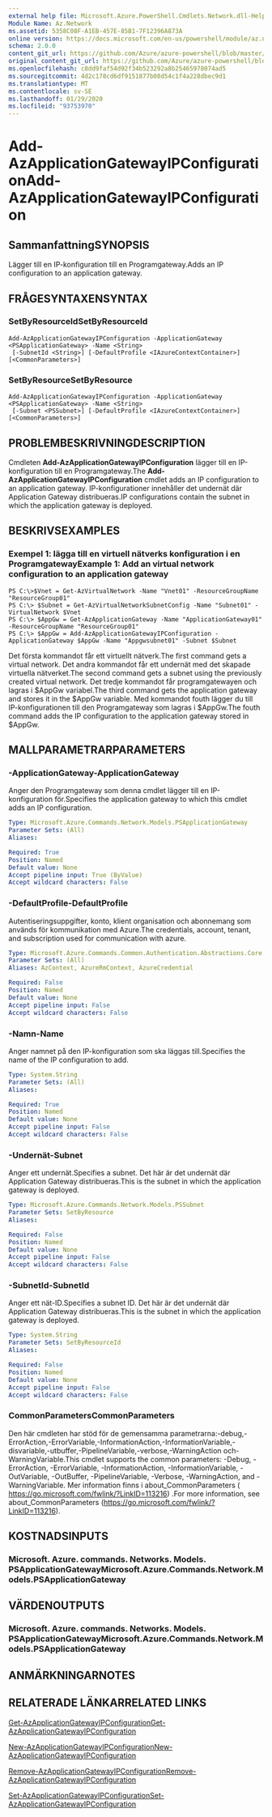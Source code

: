```yaml
---
external help file: Microsoft.Azure.PowerShell.Cmdlets.Network.dll-Help.xml
Module Name: Az.Network
ms.assetid: 5358C08F-A1EB-457E-85B1-7F12396A873A
online version: https://docs.microsoft.com/en-us/powershell/module/az.network/add-azapplicationgatewayipconfiguration
schema: 2.0.0
content_git_url: https://github.com/Azure/azure-powershell/blob/master/src/Network/Network/help/Add-AzApplicationGatewayIPConfiguration.md
original_content_git_url: https://github.com/Azure/azure-powershell/blob/master/src/Network/Network/help/Add-AzApplicationGatewayIPConfiguration.md
ms.openlocfilehash: c8dd9faf54d92f34b523292a8b25465978074ad5
ms.sourcegitcommit: 4d2c178cd6df9151877b08d54c1f4a228dbec9d1
ms.translationtype: MT
ms.contentlocale: sv-SE
ms.lasthandoff: 01/29/2020
ms.locfileid: "93753970"
---
```

# <span data-ttu-id="4cf2a-101">Add-AzApplicationGatewayIPConfiguration</span><span class="sxs-lookup"><span data-stu-id="4cf2a-101">Add-AzApplicationGatewayIPConfiguration</span></span>

## <span data-ttu-id="4cf2a-102">Sammanfattning</span><span class="sxs-lookup"><span data-stu-id="4cf2a-102">SYNOPSIS</span></span>
<span data-ttu-id="4cf2a-103">Lägger till en IP-konfiguration till en Programgateway.</span><span class="sxs-lookup"><span data-stu-id="4cf2a-103">Adds an IP configuration to an application gateway.</span></span>

## <span data-ttu-id="4cf2a-104">FRÅGESYNTAXEN</span><span class="sxs-lookup"><span data-stu-id="4cf2a-104">SYNTAX</span></span>

### <span data-ttu-id="4cf2a-105">SetByResourceId</span><span class="sxs-lookup"><span data-stu-id="4cf2a-105">SetByResourceId</span></span>
```
Add-AzApplicationGatewayIPConfiguration -ApplicationGateway <PSApplicationGateway> -Name <String>
 [-SubnetId <String>] [-DefaultProfile <IAzureContextContainer>] [<CommonParameters>]
```

### <span data-ttu-id="4cf2a-106">SetByResource</span><span class="sxs-lookup"><span data-stu-id="4cf2a-106">SetByResource</span></span>
```
Add-AzApplicationGatewayIPConfiguration -ApplicationGateway <PSApplicationGateway> -Name <String>
 [-Subnet <PSSubnet>] [-DefaultProfile <IAzureContextContainer>] [<CommonParameters>]
```

## <span data-ttu-id="4cf2a-107">PROBLEMBESKRIVNING</span><span class="sxs-lookup"><span data-stu-id="4cf2a-107">DESCRIPTION</span></span>
<span data-ttu-id="4cf2a-108">Cmdleten **Add-AzApplicationGatewayIPConfiguration** lägger till en IP-konfiguration till en Programgateway.</span><span class="sxs-lookup"><span data-stu-id="4cf2a-108">The **Add-AzApplicationGatewayIPConfiguration** cmdlet adds an IP configuration to an application gateway.</span></span>
<span data-ttu-id="4cf2a-109">IP-konfigurationer innehåller det undernät där Application Gateway distribueras.</span><span class="sxs-lookup"><span data-stu-id="4cf2a-109">IP configurations contain the subnet in which the application gateway is deployed.</span></span>

## <span data-ttu-id="4cf2a-110">BESKRIVS</span><span class="sxs-lookup"><span data-stu-id="4cf2a-110">EXAMPLES</span></span>

### <span data-ttu-id="4cf2a-111">Exempel 1: lägga till en virtuell nätverks konfiguration i en Programgateway</span><span class="sxs-lookup"><span data-stu-id="4cf2a-111">Example 1: Add an virtual network configuration to an application gateway</span></span>
```
PS C:\>$Vnet = Get-AzVirtualNetwork -Name "Vnet01" -ResourceGroupName "ResourceGroup01"
PS C:\> $Subnet = Get-AzVirtualNetworkSubnetConfig -Name "Subnet01" -VirtualNetwork $Vnet 
PS C:\> $AppGw = Get-AzApplicationGateway -Name "ApplicationGateway01" -ResourceGroupName "ResourceGroup01"
PS C:\> $AppGw = Add-AzApplicationGatewayIPConfiguration -ApplicationGateway $AppGw -Name "Appgwsubnet01" -Subnet $Subnet
```

<span data-ttu-id="4cf2a-112">Det första kommandot får ett virtuellt nätverk.</span><span class="sxs-lookup"><span data-stu-id="4cf2a-112">The first command gets a virtual network.</span></span>
<span data-ttu-id="4cf2a-113">Det andra kommandot får ett undernät med det skapade virtuella nätverket.</span><span class="sxs-lookup"><span data-stu-id="4cf2a-113">The second command gets a subnet using the previously created virtual network.</span></span>
<span data-ttu-id="4cf2a-114">Det tredje kommandot får programgatewayen och lagras i $AppGw variabel.</span><span class="sxs-lookup"><span data-stu-id="4cf2a-114">The third command gets the application gateway and stores it in the $AppGw variable.</span></span>
<span data-ttu-id="4cf2a-115">Med kommandot fouth lägger du till IP-konfigurationen till den Programgateway som lagras i $AppGw.</span><span class="sxs-lookup"><span data-stu-id="4cf2a-115">The fouth command adds the IP configuration to the application gateway stored in $AppGw.</span></span>

## <span data-ttu-id="4cf2a-116">MALLPARAMETRAR</span><span class="sxs-lookup"><span data-stu-id="4cf2a-116">PARAMETERS</span></span>

### <span data-ttu-id="4cf2a-117">-ApplicationGateway</span><span class="sxs-lookup"><span data-stu-id="4cf2a-117">-ApplicationGateway</span></span>
<span data-ttu-id="4cf2a-118">Anger den Programgateway som denna cmdlet lägger till en IP-konfiguration för.</span><span class="sxs-lookup"><span data-stu-id="4cf2a-118">Specifies the application gateway to which this cmdlet adds an IP configuration.</span></span>

```yaml
Type: Microsoft.Azure.Commands.Network.Models.PSApplicationGateway
Parameter Sets: (All)
Aliases:

Required: True
Position: Named
Default value: None
Accept pipeline input: True (ByValue)
Accept wildcard characters: False
```

### <span data-ttu-id="4cf2a-119">-DefaultProfile</span><span class="sxs-lookup"><span data-stu-id="4cf2a-119">-DefaultProfile</span></span>
<span data-ttu-id="4cf2a-120">Autentiseringsuppgifter, konto, klient organisation och abonnemang som används för kommunikation med Azure.</span><span class="sxs-lookup"><span data-stu-id="4cf2a-120">The credentials, account, tenant, and subscription used for communication with azure.</span></span>

```yaml
Type: Microsoft.Azure.Commands.Common.Authentication.Abstractions.Core.IAzureContextContainer
Parameter Sets: (All)
Aliases: AzContext, AzureRmContext, AzureCredential

Required: False
Position: Named
Default value: None
Accept pipeline input: False
Accept wildcard characters: False
```

### <span data-ttu-id="4cf2a-121">-Namn</span><span class="sxs-lookup"><span data-stu-id="4cf2a-121">-Name</span></span>
<span data-ttu-id="4cf2a-122">Anger namnet på den IP-konfiguration som ska läggas till.</span><span class="sxs-lookup"><span data-stu-id="4cf2a-122">Specifies the name of the IP configuration to add.</span></span>

```yaml
Type: System.String
Parameter Sets: (All)
Aliases:

Required: True
Position: Named
Default value: None
Accept pipeline input: False
Accept wildcard characters: False
```

### <span data-ttu-id="4cf2a-123">-Undernät</span><span class="sxs-lookup"><span data-stu-id="4cf2a-123">-Subnet</span></span>
<span data-ttu-id="4cf2a-124">Anger ett undernät.</span><span class="sxs-lookup"><span data-stu-id="4cf2a-124">Specifies a subnet.</span></span>
<span data-ttu-id="4cf2a-125">Det här är det undernät där Application Gateway distribueras.</span><span class="sxs-lookup"><span data-stu-id="4cf2a-125">This is the subnet in which the application gateway is deployed.</span></span>

```yaml
Type: Microsoft.Azure.Commands.Network.Models.PSSubnet
Parameter Sets: SetByResource
Aliases:

Required: False
Position: Named
Default value: None
Accept pipeline input: False
Accept wildcard characters: False
```

### <span data-ttu-id="4cf2a-126">-SubnetId</span><span class="sxs-lookup"><span data-stu-id="4cf2a-126">-SubnetId</span></span>
<span data-ttu-id="4cf2a-127">Anger ett nät-ID.</span><span class="sxs-lookup"><span data-stu-id="4cf2a-127">Specifies a subnet ID.</span></span>
<span data-ttu-id="4cf2a-128">Det här är det undernät där Application Gateway distribueras.</span><span class="sxs-lookup"><span data-stu-id="4cf2a-128">This is the subnet in which the application gateway is deployed.</span></span>

```yaml
Type: System.String
Parameter Sets: SetByResourceId
Aliases:

Required: False
Position: Named
Default value: None
Accept pipeline input: False
Accept wildcard characters: False
```

### <span data-ttu-id="4cf2a-129">CommonParameters</span><span class="sxs-lookup"><span data-stu-id="4cf2a-129">CommonParameters</span></span>
<span data-ttu-id="4cf2a-130">Den här cmdleten har stöd för de gemensamma parametrarna:-debug,-ErrorAction,-ErrorVariable,-InformationAction,-InformationVariable,-disvariable,-utbuffer,-PipelineVariable,-verbose,-WarningAction och-WarningVariable.</span><span class="sxs-lookup"><span data-stu-id="4cf2a-130">This cmdlet supports the common parameters: -Debug, -ErrorAction, -ErrorVariable, -InformationAction, -InformationVariable, -OutVariable, -OutBuffer, -PipelineVariable, -Verbose, -WarningAction, and -WarningVariable.</span></span> <span data-ttu-id="4cf2a-131">Mer information finns i about_CommonParameters ( https://go.microsoft.com/fwlink/?LinkID=113216) .</span><span class="sxs-lookup"><span data-stu-id="4cf2a-131">For more information, see about_CommonParameters (https://go.microsoft.com/fwlink/?LinkID=113216).</span></span>

## <span data-ttu-id="4cf2a-132">KOSTNADS</span><span class="sxs-lookup"><span data-stu-id="4cf2a-132">INPUTS</span></span>

### <span data-ttu-id="4cf2a-133">Microsoft. Azure. commands. Networks. Models. PSApplicationGateway</span><span class="sxs-lookup"><span data-stu-id="4cf2a-133">Microsoft.Azure.Commands.Network.Models.PSApplicationGateway</span></span>

## <span data-ttu-id="4cf2a-134">VÄRDEN</span><span class="sxs-lookup"><span data-stu-id="4cf2a-134">OUTPUTS</span></span>

### <span data-ttu-id="4cf2a-135">Microsoft. Azure. commands. Networks. Models. PSApplicationGateway</span><span class="sxs-lookup"><span data-stu-id="4cf2a-135">Microsoft.Azure.Commands.Network.Models.PSApplicationGateway</span></span>

## <span data-ttu-id="4cf2a-136">ANMÄRKNINGAR</span><span class="sxs-lookup"><span data-stu-id="4cf2a-136">NOTES</span></span>

## <span data-ttu-id="4cf2a-137">RELATERADE LÄNKAR</span><span class="sxs-lookup"><span data-stu-id="4cf2a-137">RELATED LINKS</span></span>

[<span data-ttu-id="4cf2a-138">Get-AzApplicationGatewayIPConfiguration</span><span class="sxs-lookup"><span data-stu-id="4cf2a-138">Get-AzApplicationGatewayIPConfiguration</span></span>](./Get-AzApplicationGatewayIPConfiguration.md)

[<span data-ttu-id="4cf2a-139">New-AzApplicationGatewayIPConfiguration</span><span class="sxs-lookup"><span data-stu-id="4cf2a-139">New-AzApplicationGatewayIPConfiguration</span></span>](./New-AzApplicationGatewayIPConfiguration.md)

[<span data-ttu-id="4cf2a-140">Remove-AzApplicationGatewayIPConfiguration</span><span class="sxs-lookup"><span data-stu-id="4cf2a-140">Remove-AzApplicationGatewayIPConfiguration</span></span>](./Remove-AzApplicationGatewayIPConfiguration.md)

[<span data-ttu-id="4cf2a-141">Set-AzApplicationGatewayIPConfiguration</span><span class="sxs-lookup"><span data-stu-id="4cf2a-141">Set-AzApplicationGatewayIPConfiguration</span></span>](./Set-AzApplicationGatewayIPConfiguration.md)


